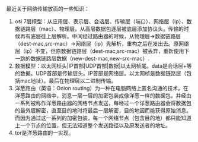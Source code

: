 最近关于网络传输放面的一些知识：
1. osi 7层模型：从应用层、表示层、会话层、传输层（端口）、网络层（ip）、数据链路层（mac）、物理层。从高层数据包逐层被底层添加协议头。传输的时候再有底层往上层解析。中间经过路由器的时候，从物理层->数据链路层（dest-mac,src-mac）->网络层（ip）先解析，重构之后在发出去。原网络层（ip）不变，但原数据链路层（dest-mac,src-mac）被丢弃，重新使用下一跳的数据链路层数据（new-dest-mac,new-src-mac）.
2. 数据模型：以太网桢头|IP首部|UDP首部|数据|以太网桢尾。data是会话层+等的数据。UDP首部是传输层头。IP首部是网络层。以太网桢是数据链路层（包括mac地址）。最后在物理层以二进制传输。
3. 洋葱路由（英语：Onion routing）为一种在电脑网络上匿名沟通的技术。在洋葱路由的网络中，消息一层一层的加密包装成像洋葱一样的数据包，并经由一系列被称作洋葱路由器的网络节点发送，每经过一个洋葱路由器会将数据包的最外层解密，直至目的地时将最后一层解密，目的地因而能获得原始消息。而因为通过这一系列的加密包装，每一个网络节点（包含目的地）都只能知道上一个节点的位置，但无法知道整个发送路径以及原发送者的地址。
4. tor是洋葱路由的一实现。